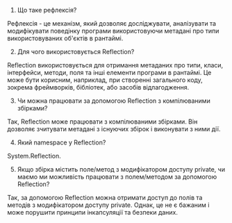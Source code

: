 1. Що таке рефлексія?

Рефлексія - це механізм, який дозволяє досліджувати, аналізувати та модифікувати поведінку програми використовуючи метадані про типи використовуваних об'єктів в рантаймі.

2. Для чого використовується Reflection?

Reflection використовується для отримання метаданих про типи, класи, інтерфейси, методи, поля та інші елементи програми в рантаймі. Це може бути корисним, наприклад, при створенні загального коду, зокрема фреймворків, бібліотек, або засобів відлагодження.

3. Чи можна працювати за допомогою Reflection з компілюваними збірками?

Так, Reflection може працювати з компілюваними збірками. Він дозволяє зчитувати метадані з існуючих збірок і виконувати з ними дії.

4. Який namespace у Reflection?

System.Reflection.

5. Якщо збірка містить поле/метод з модифікатором доступу private, чи маємо ми можливість працювати з полем/методом за допомогою Reflection?

Так, за допомогою Reflection можна отримати доступ до полів та методів з модифікатором доступу private. Однак, це не є бажаним і може порушити принципи інкапсуляції та безпеки даних.
